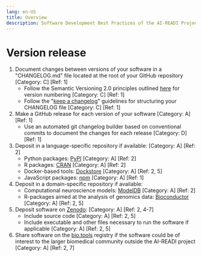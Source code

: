 ```yaml
---
lang: en-US
title: Overview
description: Software Development Best Practices of the AI-READI Project
---
```


# Version release

1. Document changes between versions of your software in a "CHANGELOG.md" file located at the root of your GitHub repository [Category: C] [Ref: 1]
   - Follow the Semantic Versioning 2.0 principles outlined [here](https://semver.org) for version numbering [Category: C] [Ref: 1]
   - Follow the "[keep a changelog](https://keepachangelog.com/en/1.0.0/)" guidelines for structuring your CHANGELOG file [Category: C] [Ref: 1]
2. Make a GitHub release for each version of your software [Category: A] [Ref: 1]
   - Use an automated git changelog builder based on conventional commits to document the changes for each release [Category: D] [Ref: 1]
3. Deposit in a language-specific repository if available: [Category: A] [Ref: 2]
   - Python packages: [PyPI](https://pypi.org/) [Category: A] [Ref: 2]
   - R packages: [CRAN](https://cran.r-project.org/) [Category: A] [Ref: 2]
   - Docker-based tools: [Dockstore](https://dockstore.org/) [Category: A] [Ref: 2, 5]
   - JavaScript packages: [npm](https://www.npmjs.com/) [Category: A] [Ref: 1]
4. Deposit in a domain-specific repository if available:
   - Computational neuroscience models: [ModelDB](https://senselab.med.yale.edu/ModelDB) [Category: A] [Ref: 2]
   - R-packages aimed at the analysis of genomics data: [Bioconductor](https://www.bioconductor.org/) [Category: A] [Ref: 2, 5]
5. Deposit software on [Zenodo](https://zenodo.org/): [Category: A] [Ref: 2, 4-7]
   - Include source code [Category: A] [Ref: 2, 5]
   - Include executable and other files necessary to run the software if applicable [Category: A] [Ref: 2, 5]
6. Share software on the [bio.tools](https://bio.tools/) registry if the software could be of interest to the larger biomedical community outside the AI-READI project [Category: A] [Ref: 2, 7]
